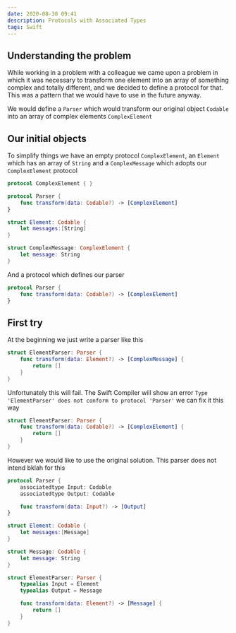 ```yaml
---
date: 2020-08-30 09:41
description: Protocols with Associated Types
tags: Swift
---
```


## Understanding the problem

While working in a problem with a colleague we came upon a problem in which it was necessary to transform one element into an array of something complex and totally different, and we decided to define a protocol for that. This was a pattern that we would have to use in the future anyway.

We would define a `Parser` which would transform our original object `Codable` into an array of complex elements `ComplexElement`

## Our initial objects

To simplify things we have an empty protocol `ComplexElement`, an `Element` which has an array of `String` and a `ComplexMessage` which adopts our `ComplexElement` protocol

```swift
protocol ComplexElement { }

protocol Parser {
	func transform(data: Codable?) -> [ComplexElement]
}

struct Element: Codable {
	let messages:[String]
}

struct ComplexMessage: ComplexElement {
	let message: String
}
```

And a protocol which defines our parser

```swift
protocol Parser {
	func transform(data: Codable?) -> [ComplexElement]
}
```

## First try
At the beginning we just write a parser like this
```swift
struct ElementParser: Parser {
	func transform(data: Element?) -> [ComplexMessage] {
		return []
	}
}
``` 

Unfortunately this will fail. The Swift Compiler will show an error `Type 'ElementParser' does not conform to protocol 'Parser'` we can fix it this way

```swift
struct ElementParser: Parser {
	func transform(data: Codable?) -> [ComplexElement] {
		return []
	}
}
```

However we would like to use the original solution. This parser does not intend bklah for this

```swift
protocol Parser {
	associatedtype Input: Codable
	associatedtype Output: Codable

	func transform(data: Input?) -> [Output]
}

struct Element: Codable {
	let messages:[Message]
}

struct Message: Codable {
	let message: String
}

struct ElementParser: Parser {
	typealias Input = Element
	typealias Output = Message

	func transform(data: Element?) -> [Message] {
		return []
	}
}
```